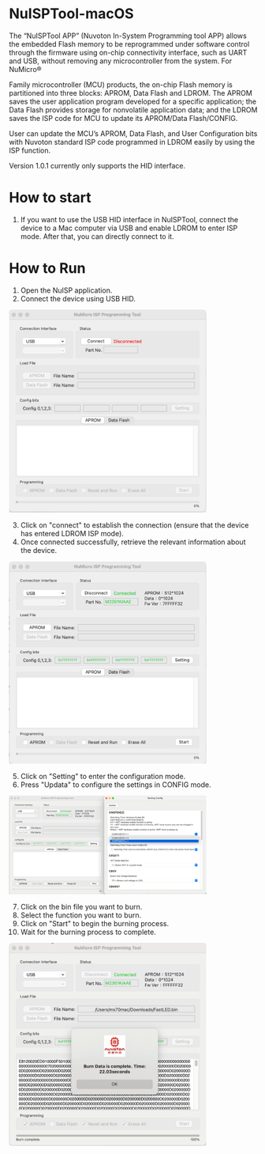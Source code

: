 # NuISPTool-macOS

 The “NuISPTool APP” (Nuvoton In-System Programming tool APP) allows the embedded Flash memory to be
reprogrammed under software control through the firmware using on-chip connectivity interface,
such as UART and USB, without removing any microcontroller from the system.
For NuMicro®

 Family microcontroller (MCU) products, the on-chip Flash memory is partitioned into
three blocks: APROM, Data Flash and LDROM. The APROM saves the user application program
developed for a specific application; the Data Flash provides storage for nonvolatile application
data; and the LDROM saves the ISP code for MCU to update its APROM/Data Flash/CONFIG.

 User can update the MCU’s APROM, Data Flash, and User Configuration bits with Nuvoton
standard ISP code programmed in LDROM easily by using the ISP function.
 
Version 1.0.1 currently only supports the HID interface.

# How to start 
 
 1. If you want to use the USB HID interface in NuISPTool, connect the device to a Mac computer via USB and enable LDROM to enter ISP mode. After that, you can directly connect to it.
 
# How to Run
1. Open the NuISP application.<br>
2. Connect the device using USB HID.<br>
 
<img src="https://github.com/OpenNuvoton/NuISPTool-macOS/blob/main/1714985887383@2x.jpg" alt="Logo" style="width: 400px;">

3. Click on "connect" to establish the connection (ensure that the device has entered LDROM ISP mode).<br>
4. Once connected successfully, retrieve the relevant information about the device.<br>
 
<img src="https://github.com/OpenNuvoton/NuISPTool-macOS/blob/main/1714985902400@2x.jpg?raw=true" alt="Logo" style="width: 400px;">

5. Click on "Setting" to enter the configuration mode.<br>
6. Press "Updata" to configure the settings in CONFIG mode.<br>
 
<img src="https://github.com/OpenNuvoton/NuISPTool-macOS/blob/main/1714986650409@2x.jpg?raw=true" alt="Logo" style="width: 400px;">

7. Click on the bin file you want to burn.<br>
8. Select the function you want to burn.<br>
9. Click on "Start" to begin the burning process.<br>
10. Wait for the burning process to complete.<br>

<img src="https://github.com/OpenNuvoton/NuISPTool-macOS/blob/main/1714987513023.jpg?raw=true" alt="Logo" style="width: 400px;">
